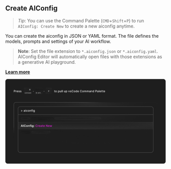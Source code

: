 ## Create AIConfig

> _Tip_: You can use the Command Palette (`CMD`+`Shift`+`P`) to run `AIConfig: Create New` to create a new aiconfig anytime.

You can create the aiconfig in JSON or YAML format. The file defines the models, prompts and settings of your AI workflow.

> **Note**: Set the file extension to `*.aiconfig.json` or `*.aiconfig.yaml`. AIConfig Editor will automatically open files with those extensions as a generative AI playground.

**[Learn more](https://aiconfig.lastmileai.dev/docs/editor)**

![alt](create.png)
